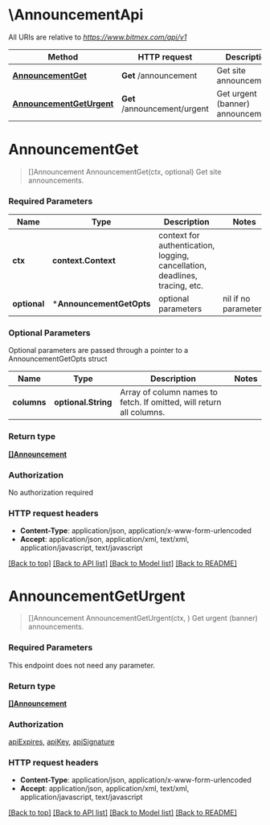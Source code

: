 # \AnnouncementApi

All URIs are relative to *https://www.bitmex.com/api/v1*

Method | HTTP request | Description
------------- | ------------- | -------------
[**AnnouncementGet**](AnnouncementApi.md#AnnouncementGet) | **Get** /announcement | Get site announcements.
[**AnnouncementGetUrgent**](AnnouncementApi.md#AnnouncementGetUrgent) | **Get** /announcement/urgent | Get urgent (banner) announcements.


# **AnnouncementGet**
> []Announcement AnnouncementGet(ctx, optional)
Get site announcements.

### Required Parameters

Name | Type | Description  | Notes
------------- | ------------- | ------------- | -------------
 **ctx** | **context.Context** | context for authentication, logging, cancellation, deadlines, tracing, etc.
 **optional** | ***AnnouncementGetOpts** | optional parameters | nil if no parameters

### Optional Parameters
Optional parameters are passed through a pointer to a AnnouncementGetOpts struct

Name | Type | Description  | Notes
------------- | ------------- | ------------- | -------------
 **columns** | **optional.String**| Array of column names to fetch. If omitted, will return all columns. | 

### Return type

[**[]Announcement**](Announcement.md)

### Authorization

No authorization required

### HTTP request headers

 - **Content-Type**: application/json, application/x-www-form-urlencoded
 - **Accept**: application/json, application/xml, text/xml, application/javascript, text/javascript

[[Back to top]](#) [[Back to API list]](../README.md#documentation-for-api-endpoints) [[Back to Model list]](../README.md#documentation-for-models) [[Back to README]](../README.md)

# **AnnouncementGetUrgent**
> []Announcement AnnouncementGetUrgent(ctx, )
Get urgent (banner) announcements.

### Required Parameters
This endpoint does not need any parameter.

### Return type

[**[]Announcement**](Announcement.md)

### Authorization

[apiExpires](../README.md#apiExpires), [apiKey](../README.md#apiKey), [apiSignature](../README.md#apiSignature)

### HTTP request headers

 - **Content-Type**: application/json, application/x-www-form-urlencoded
 - **Accept**: application/json, application/xml, text/xml, application/javascript, text/javascript

[[Back to top]](#) [[Back to API list]](../README.md#documentation-for-api-endpoints) [[Back to Model list]](../README.md#documentation-for-models) [[Back to README]](../README.md)

